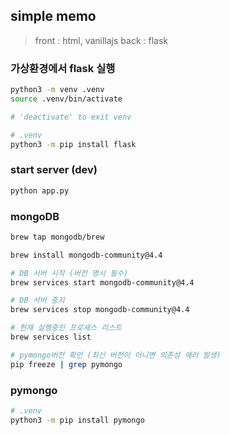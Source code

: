 ## simple memo

> front : html, vanillajs
> back : flask

### 가상환경에서 flask 실행

```bash
python3 -m venv .venv
source .venv/bin/activate

# 'deactivate' to exit venv

# .venv
python3 -m pip install flask
```

### start server (dev)

```bash
python app.py
```

### mongoDB

```bash
brew tap mongodb/brew

brew install mongodb-community@4.4

# DB 서버 시작 (버전 명시 필수)
brew services start mongodb-community@4.4

# DB 서버 중지
brew services stop mongodb-community@4.4

# 현재 실행중인 프로세스 리스트
brew services list

# pymongo버전 확인 (최신 버전이 아니면 의존성 에러 발생)
pip freeze | grep pymongo
```

### pymongo
```bash
# .venv
python3 -m pip install pymongo
```